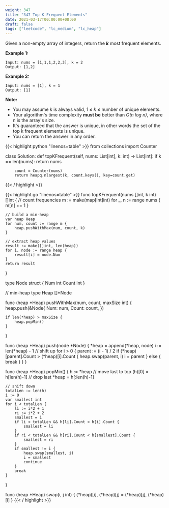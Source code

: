 ```yaml
---
weight: 347
title: "347 Top K Frequent Elements"
date: 2021-03-17T00:00:00+08:00
draft: false
tags: ["leetcode", "lc_medium", "lc_heap"]
---
```


Given a non-empty array of integers, return the _**k**_ most frequent elements.

**Example 1:**
```
Input: nums = [1,1,1,2,2,3], k = 2
Output: [1,2]
```
**Example 2:**
```
Input: nums = [1], k = 1
Output: [1]
```
**Note:**

- You may assume k is always valid, 1 ≤ _k_ ≤ number of unique elements.
- Your algorithm's time complexity **must be** better than _O(n log n)_, where n is the array's size.
- It's guaranteed that the answer is unique, in other words the set of the top k frequent elements is unique.
- You can return the answer in any order.

<div class="tabs"></div>
<div class="tab-content">
<div id="python" class="lang">
{{< highlight python "linenos=table" >}}
from collections import Counter

class Solution:
    def topKFrequent(self, nums: List[int], k: int) -> List[int]: 
        if k == len(nums):
            return nums

        count = Counter(nums)   
        return heapq.nlargest(k, count.keys(), key=count.get) 
{{< / highlight >}}
</div>

<div id="golang" class="lang">
{{< highlight go "linenos=table" >}}
func topKFrequent(nums []int, k int) []int {
	// count frequencies
	m := make(map[int]int)
	for _, n := range nums {
		m[n] += 1
	}

	// build a min-heap
	var heap Heap
	for num, count := range m {
		heap.pushWithMax(num, count, k)
	}

	// extract heap values
	result := make([]int, len(heap))
	for i, node := range heap {
		result[i] = node.Num
	}
	return result
}

type Node struct {
	Num   int
	Count int
}

// min-heap
type Heap []*Node

func (heap *Heap) pushWithMax(num, count, maxSize int) {
	heap.push(&Node{
		Num:   num,
		Count: count,
	})

	if len(*heap) > maxSize {
		heap.popMin()
	}
}

func (heap *Heap) push(node *Node) {
	*heap = append(*heap, node)
	i := len(*heap) - 1
	// shift up
	for i > 0 {
		parent := (i - 1) / 2
		if (*heap)[parent].Count > (*heap)[i].Count {
			heap.swap(parent, i)
			i = parent
		} else {
			break
		}
	}
}

func (heap *Heap) popMin() {
	h := *heap
	// move last to top
	(h)[0] = h[len(h)-1]
	// drop last
	*heap = h[:len(h)-1]

	// shift down
	totalLen := len(h)
	i := 0
	var smallest int
	for i < totalLen {
		li := i*2 + 1
		ri := i*2 + 2
		smallest = i
		if li < totalLen && h[li].Count < h[i].Count {
			smallest = li
		}
		if ri < totalLen && h[ri].Count < h[smallest].Count {
			smallest = ri
		}
		if smallest != i {
			heap.swap(smallest, i)
			i = smallest
			continue
		}
		break
	}
}

func (heap *Heap) swap(i, j int) {
	(*heap)[i], (*heap)[j] = (*heap)[j], (*heap)[i]
}
{{< / highlight >}}
</div>

</div>
